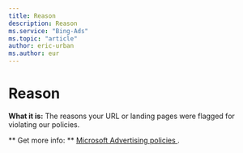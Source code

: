 ```yaml
---
title: Reason
description: Reason
ms.service: "Bing-Ads"
ms.topic: "article"
author: eric-urban
ms.author: eur
---
```


# Reason

**What it is:** The reasons your URL or landing pages were flagged for violating our policies.

**      Get more info:    **    [    Microsoft Advertising policies    ](https://go.microsoft.com/fwlink?LinkId=2128217).


